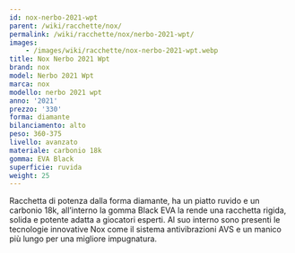 ```yaml
---
id: nox-nerbo-2021-wpt
parent: /wiki/racchette/nox/
permalink: /wiki/racchette/nox/nerbo-2021-wpt/
images:
    - /images/wiki/racchette/nox-nerbo-2021-wpt.webp
title: Nox Nerbo 2021 Wpt
brand: nox
model: Nerbo 2021 Wpt
marca: nox
modello: nerbo 2021 wpt
anno: '2021'
prezzo: '330'
forma: diamante
bilanciamento: alto
peso: 360-375
livello: avanzato
materiale: carbonio 18k
gomma: EVA Black
superficie: ruvida
weight: 25
---
```

Racchetta di potenza dalla forma diamante, ha un piatto ruvido e un carbonio 18k, all’interno la gomma Black EVA la rende una racchetta rigida, solida e potente adatta a giocatori esperti. Al suo interno sono presenti le tecnologie innovative Nox come il sistema antivibrazioni AVS e un manico più lungo per una migliore impugnatura.